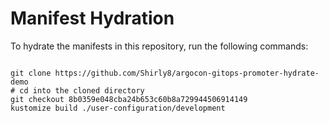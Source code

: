 
# Manifest Hydration

To hydrate the manifests in this repository, run the following commands:

```shell

git clone https://github.com/Shirly8/argocon-gitops-promoter-hydrate-demo
# cd into the cloned directory
git checkout 8b0359e048cba24b653c60b8a729944506914149
kustomize build ./user-configuration/development
```